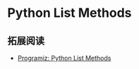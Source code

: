 # Python List Methods


## 拓展阅读
- [Programiz: Python List Methods](https://www.programiz.com/python-programming/methods/list)

